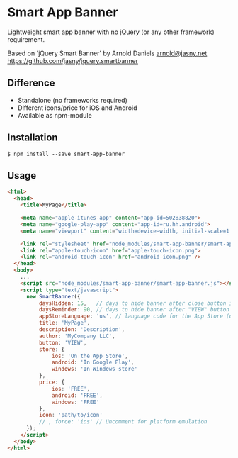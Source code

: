 Smart App Banner
================

Lightweight smart app banner with no jQuery (or any other framework) requirement.

Based on 'jQuery Smart Banner' by Arnold Daniels <arnold@jasny.net> https://github.com/jasny/jquery.smartbanner

## Difference

* Standalone (no frameworks required)
* Different icons/price for iOS and Android
* Available as npm-module

## Installation

`$ npm install --save smart-app-banner`


## Usage

```html
<html>
  <head>
    <title>MyPage</title>

    <meta name="apple-itunes-app" content="app-id=502838820">
    <meta name="google-play-app" content="app-id=ru.hh.android">
    <meta name="viewport" content="width=device-width, initial-scale=1.0">

    <link rel="stylesheet" href="node_modules/smart-app-banner/smart-app-banner.css" type="text/css" media="screen">
    <link rel="apple-touch-icon" href="apple-touch-icon.png">
    <link rel="android-touch-icon" href="android-icon.png" />
  </head>
  <body>
    ...
    <script src="node_modules/smart-app-banner/smart-app-banner.js"></script>
    <script type="text/javascript">
      new SmartBanner({
          daysHidden: 15,   // days to hide banner after close button is clicked (defaults to 15)
          daysReminder: 90, // days to hide banner after "VIEW" button is clicked (defaults to 90)
          appStoreLanguage: 'us', // language code for the App Store (defaults to us)
          title: 'MyPage',
          description: 'Description',
          author: 'MyCompany LLC',
          button: 'VIEW',
          store: {
              ios: 'On the App Store',
              android: 'In Google Play',
              windows: 'In Windows store'
          },
          price: {
              ios: 'FREE',
              android: 'FREE',
              windows: 'FREE'
          },
          icon: 'path/to/icon'
          // , force: 'ios' // Uncomment for platform emulation
      });
    </script>
  </body>
</html>
```
